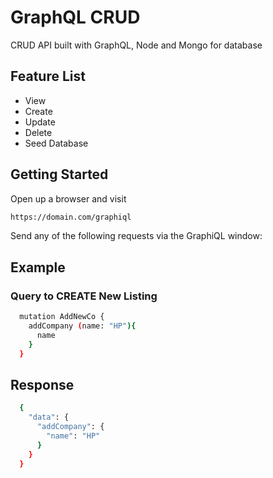 # GraphQL CRUD
CRUD API built with GraphQL, Node and Mongo for database

## Feature List
* View 
* Create 
* Update 
* Delete 
* Seed Database

## Getting Started
Open up a browser and visit
```bash
https://domain.com/graphiql
```

Send any of the following requests via the GraphiQL window:

## Example
### Query to CREATE New Listing
```bash
  mutation AddNewCo {
    addCompany (name: "HP"){
      name
    }
  }
```

## Response
```bash
  {
    "data": {
      "addCompany": {
        "name": "HP"
      }
    }
  }
```

